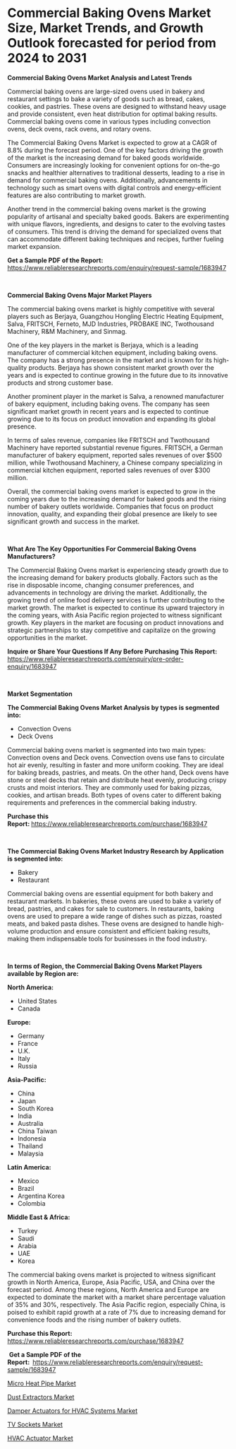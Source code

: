 <p><h1>Commercial Baking Ovens Market Size, Market Trends, and Growth Outlook forecasted for period from 2024 to 2031</h1></p><p><strong>Commercial Baking Ovens Market Analysis and Latest Trends</strong></p>
<p><p>Commercial baking ovens are large-sized ovens used in bakery and restaurant settings to bake a variety of goods such as bread, cakes, cookies, and pastries. These ovens are designed to withstand heavy usage and provide consistent, even heat distribution for optimal baking results. Commercial baking ovens come in various types including convection ovens, deck ovens, rack ovens, and rotary ovens.</p><p>The Commercial Baking Ovens Market is expected to grow at a CAGR of 8.8% during the forecast period. One of the key factors driving the growth of the market is the increasing demand for baked goods worldwide. Consumers are increasingly looking for convenient options for on-the-go snacks and healthier alternatives to traditional desserts, leading to a rise in demand for commercial baking ovens. Additionally, advancements in technology such as smart ovens with digital controls and energy-efficient features are also contributing to market growth.</p><p>Another trend in the commercial baking ovens market is the growing popularity of artisanal and specialty baked goods. Bakers are experimenting with unique flavors, ingredients, and designs to cater to the evolving tastes of consumers. This trend is driving the demand for specialized ovens that can accommodate different baking techniques and recipes, further fueling market expansion.</p></p>
<p><strong>Get a Sample PDF of the Report:&nbsp;</strong> <a href="https://www.reliableresearchreports.com/enquiry/request-sample/1683947">https://www.reliableresearchreports.com/enquiry/request-sample/1683947</a></p>
<p>&nbsp;</p>
<p><strong>Commercial Baking Ovens Major Market Players</strong></p>
<p><p>The commercial baking ovens market is highly competitive with several players such as Berjaya, Guangzhou Hongling Electric Heating Equipment, Salva, FRITSCH, Ferneto, MJD Industries, PROBAKE INC, Twothousand Machinery, R&M Machinery, and Sinmag.</p><p>One of the key players in the market is Berjaya, which is a leading manufacturer of commercial kitchen equipment, including baking ovens. The company has a strong presence in the market and is known for its high-quality products. Berjaya has shown consistent market growth over the years and is expected to continue growing in the future due to its innovative products and strong customer base.</p><p>Another prominent player in the market is Salva, a renowned manufacturer of bakery equipment, including baking ovens. The company has seen significant market growth in recent years and is expected to continue growing due to its focus on product innovation and expanding its global presence.</p><p>In terms of sales revenue, companies like FRITSCH and Twothousand Machinery have reported substantial revenue figures. FRITSCH, a German manufacturer of bakery equipment, reported sales revenues of over $500 million, while Twothousand Machinery, a Chinese company specializing in commercial kitchen equipment, reported sales revenues of over $300 million.</p><p>Overall, the commercial baking ovens market is expected to grow in the coming years due to the increasing demand for baked goods and the rising number of bakery outlets worldwide. Companies that focus on product innovation, quality, and expanding their global presence are likely to see significant growth and success in the market.</p></p>
<p>&nbsp;</p>
<p><strong>What Are The Key Opportunities For Commercial Baking Ovens Manufacturers?</strong></p>
<p><p>The Commercial Baking Ovens market is experiencing steady growth due to the increasing demand for bakery products globally. Factors such as the rise in disposable income, changing consumer preferences, and advancements in technology are driving the market. Additionally, the growing trend of online food delivery services is further contributing to the market growth. The market is expected to continue its upward trajectory in the coming years, with Asia Pacific region projected to witness significant growth. Key players in the market are focusing on product innovations and strategic partnerships to stay competitive and capitalize on the growing opportunities in the market.</p></p>
<p><strong>Inquire or Share Your Questions If Any Before Purchasing This Report:</strong> <a href="https://www.reliableresearchreports.com/enquiry/pre-order-enquiry/1683947">https://www.reliableresearchreports.com/enquiry/pre-order-enquiry/1683947</a></p>
<p>&nbsp;</p>
<p><strong>Market Segmentation</strong></p>
<p><strong>The Commercial Baking Ovens Market Analysis by types is segmented into:</strong></p>
<p><ul><li>Convection Ovens</li><li>Deck Ovens</li></ul></p>
<p><p>Commercial baking ovens market is segmented into two main types: Convection ovens and Deck ovens. Convection ovens use fans to circulate hot air evenly, resulting in faster and more uniform cooking. They are ideal for baking breads, pastries, and meats. On the other hand, Deck ovens have stone or steel decks that retain and distribute heat evenly, producing crispy crusts and moist interiors. They are commonly used for baking pizzas, cookies, and artisan breads. Both types of ovens cater to different baking requirements and preferences in the commercial baking industry.</p></p>
<p><strong>Purchase this Report:&nbsp;</strong><a href="https://www.reliableresearchreports.com/purchase/1683947">https://www.reliableresearchreports.com/purchase/1683947</a></p>
<p>&nbsp;</p>
<p><strong>The Commercial Baking Ovens Market Industry Research by Application is segmented into:</strong></p>
<p><ul><li>Bakery</li><li>Restaurant</li></ul></p>
<p><p>Commercial baking ovens are essential equipment for both bakery and restaurant markets. In bakeries, these ovens are used to bake a variety of bread, pastries, and cakes for sale to customers. In restaurants, baking ovens are used to prepare a wide range of dishes such as pizzas, roasted meats, and baked pasta dishes. These ovens are designed to handle high-volume production and ensure consistent and efficient baking results, making them indispensable tools for businesses in the food industry.</p></p>
<p>&nbsp;</p>
<p><strong>In terms of Region, the Commercial Baking Ovens Market Players available by Region are:</strong></p>
<p>
    <p> <strong> North America: </strong>
        <ul>
            <li>United States</li>
            <li>Canada</li>
        </ul>
        </p> 
    <p> <strong> Europe: </strong>
        <ul>
            <li>Germany</li>
            <li>France</li>
            <li>U.K.</li>
            <li>Italy</li>
            <li>Russia</li>
        </ul>
        </p> 
    <p> <strong> Asia-Pacific: </strong>
        <ul>
            <li>China</li>
            <li>Japan</li>
            <li>South Korea</li>
            <li>India</li>
            <li>Australia</li>
            <li>China Taiwan</li>
            <li>Indonesia</li>
            <li>Thailand</li>
            <li>Malaysia</li>
        </ul>
        </p> 
    <p> <strong> Latin America: </strong>
        <ul>
            <li>Mexico</li>
            <li>Brazil</li>
            <li>Argentina Korea</li>
            <li>Colombia</li>
        </ul>
        </p> 
    <p> <strong> Middle East & Africa: </strong>
        <ul>
            <li>Turkey</li>
            <li>Saudi</li>
            <li>Arabia</li>
            <li>UAE</li>
            <li>Korea</li>
        </ul>
    </p>
    </p>
<p><p>The commercial baking ovens market is projected to witness significant growth in North America, Europe, Asia Pacific, USA, and China over the forecast period. Among these regions, North America and Europe are expected to dominate the market with a market share percentage valuation of 35% and 30%, respectively. The Asia Pacific region, especially China, is poised to exhibit rapid growth at a rate of 7% due to increasing demand for convenience foods and the rising number of bakery outlets.</p></p>
<p><strong>Purchase this Report: </strong><a href="https://www.reliableresearchreports.com/purchase/1683947">https://www.reliableresearchreports.com/purchase/1683947</a></p>
<p>&nbsp;<strong>Get a Sample PDF of the Report:&nbsp;&nbsp;</strong><a href="https://www.reliableresearchreports.com/enquiry/request-sample/1683947">https://www.reliableresearchreports.com/enquiry/request-sample/1683947</a></p>
<p><strong></strong></p>
<p><p><a href="https://medium.com/@scanw41036/micro-heat-pipe-market-size-reveals-the-best-marketing-channels-in-global-industry-0adf406c8235">Micro Heat Pipe Market</a></p><p><a href="https://medium.com/@kanew14036/dust-extractors-market-size-market-outlook-and-market-forecast-2024-to-2031-8a276fa3d984">Dust Extractors Market</a></p><p><a href="https://github.com/redneck06/Market-Research-Report-List-2/blob/main/damper-actuators-for-hvac-systems-market.md">Damper Actuators for HVAC Systems Market</a></p><p><a href="https://medium.com/@kanew14036/tv-sockets-market-competitive-analysis-market-trends-and-forecast-to-2031-2de22cf8440d">TV Sockets Market</a></p><p><a href="https://github.com/peachesmcdowel1/Market-Research-Report-List-1/blob/main/hvac-actuator-market.md">HVAC Actuator Market</a></p></p>